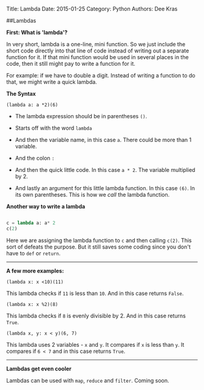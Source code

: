 Title: Lambda
Date: 2015-01-25
Category: Python
Authors: Dee Kras

##Lambdas

**First: What is 'lambda'?**

In very short, lambda is a one-line, mini function.  So we just include the short code directly into that line of code instead of writing out a separate function for it.  If that mini function would be used in several places in the code, then it still might pay to write a function for it. 

For example: if we have to double a digit. Instead of writing a function to do that, we might write a quick lambda.


**The Syntax**

`(lambda a: a *2)(6)`

   - The lambda expression should be in parentheses `()`.

   - Starts off with the word `lambda`

   - And then the variable name, in this case `a`.  There could be more than 1 variable.

   - And the colon `:`

   - And then the quick little code. In this case `a * 2`. The variable multiplied by 2.

   - And lastly an argument for this little lambda function. In this case `(6)`. In its own parentheses. This is how we *call* the lambda function.


**Another way to write a lambda**

```python

c = lambda a: a* 2
c(2)
```

Here we are assigning the lambda function to `c` and then calling `c(2)`.
This sort of defeats the purpose. But it still saves some coding since you don't have to `def` or `return`.

--------------------------------------

**A few more examples:**

`(lambda x: x <10)(11)`

This lambda checks if `11` is less than `10`. And in this case returns `False`.



`(lambda x: x %2)(8)`

This lambda checks if `8` is evenly divisible by 2. And in this case returns `True`.



`(lambda x, y: x < y)(6, 7)`

This lambda uses 2 variables - `x` and `y`. It compares if `x` is less than `y`.
It compares if `6 < 7` and in this case returns `True`.

--------------------------------------------
**Lambdas get even cooler**

Lambdas can be used with `map`, `reduce` and `filter`. Coming soon.
